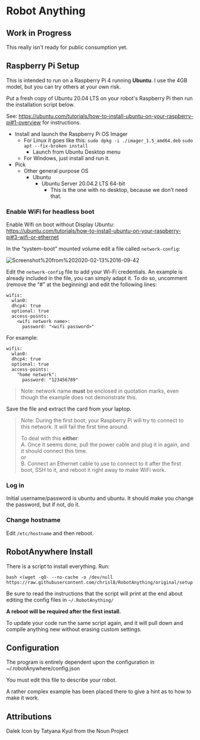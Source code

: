 # Robot Anything

## Work in Progress

This really isn't ready for public consumption yet.

## Raspberry Pi Setup

This is intended to run on a Raspberry Pi 4 running **Ubuntu**.  I use the 4GB model, but you can try others at your own risk. 

Put a fresh copy of Ubuntu 20.04 LTS on your robot's Raspberry Pi then run the installation script below.

See: https://ubuntu.com/tutorials/how-to-install-ubuntu-on-your-raspberry-pi#1-overview for instructions.

- Install and launch the Raspberry Pi OS Imager
    - For Linux it goes like this:
      `sudo dpkg -i ./imager_1.5_amd64.deb`
      `sudo apt --fix-broken install`
      - Launch from Ubuntu Desktop menu
    - For Windows, just install and run it.
- Pick
  - Other general purpose OS
    - Ubuntu
      - Ubuntu Server 20.04.2 LTS 64-bit
        - This is the one with no desktop, because we don’t need that.
    
### Enable WiFi for headless boot

Enable Wifi on boot without Display
Ubuntu:  
https://ubuntu.com/tutorials/how-to-install-ubuntu-on-your-raspberry-pi#3-wifi-or-ethernet


In the “system-boot” mounted volume edit a file called `network-config`:

![Screenshot%20from%202020-02-13%2016-09-42](https://ubuntucommunity.s3.dualstack.us-east-2.amazonaws.com/optimized/2X/5/5313728482a5817454c6ec7991e615f622015d8c_2_690x423.png)


Edit the `network-config` file to add your Wi-Fi credentials. An example is already included in the file, you can simply adapt it.
To do so, uncomment (remove the “#” at the beginning) and edit the following lines:

    wifis:
      wlan0:
      dhcp4: true
      optional: true
      access-points:
        <wifi network name>:
          password: "<wifi password>"

For example:

    wifis:
      wlan0:
      dhcp4: true
      optional: true
      access-points:
        "home network":
          password: "123456789"
> Note: network name **must** be enclosed in quotation marks, even though the example does not demonstrate this.

Save the file and extract the card from your laptop.

> Note: During the first boot, your Raspberry Pi will try to connect to this network. It will fail the first time around.
> 
> To deal with this **either**:  
> A. Once it seems done, pull the power cable and plug it in again, and it should connect this time.  
> or  
> B. Connect an Ethernet cable to use to connect to it after the first boot, SSH to it, and reboot it right away to make WiFi work.

### Log in

Initial username/password is ubuntu and ubuntu. It should make you change the password, but if not, do it.

### Change hostname

Edit `/etc/hostname` and then reboot.

## RobotAnywhere Install
There is a script to install everything. Run:

```
bash <(wget -qO- --no-cache -o /dev/null https://raw.githubusercontent.com/chrisl8/RobotAnything/original/setup.sh)
```

Be sure to read the instructions that the script will print at the end about editing the config files in `~/.RobotAnything/`

**A reboot will be required after the first install.**

To update your code run the same script again, and it will pull down and compile anything new without erasing custom settings.

## Configuration

The program is entirely dependent upon the configuration in ~/.robotAnywhere/config.json  

You must edit this file to describe your robot.  

A rather complex example has been placed there to give a hint as to how to make it work.

## Attributions
Dalek Icon by Tatyana Kyul from the Noun Project
